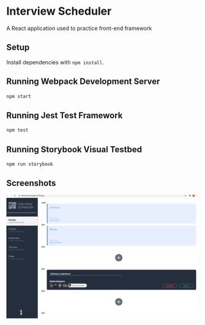 # Interview Scheduler

A React application used to practice front-end framework

## Setup

Install dependencies with `npm install`.

## Running Webpack Development Server

```sh
npm start
```

## Running Jest Test Framework

```sh
npm test
```

## Running Storybook Visual Testbed

```sh
npm run storybook
```
## Screenshots

!["Screenshot of Scheduler page"](https://github.com/rafogi/scheduler/blob/master/public/images/scheduler.png)

